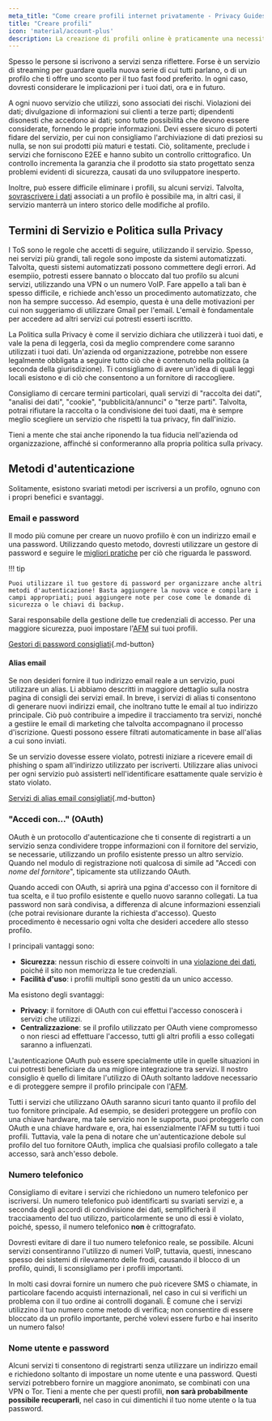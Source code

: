 ```yaml
---
meta_title: "Come creare profili internet privatamente - Privacy Guides"
title: "Creare profili"
icon: 'material/account-plus'
description: La creazione di profili online è praticamente una necessità di Internet, aadotta questi accorgimenti per assicurarti di rimanere privato.
---
```


Spesso le persone si iscrivono a servizi senza riflettere. Forse è un servizio di streaming per guardare quella nuova serie di cui tutti parlano, o di un profilo che ti offre uno sconto per il tuo fast food preferito. In ogni caso, dovresti considerare le implicazioni per i tuoi dati, ora e in futuro.

A ogni nuovo servizio che utilizzi, sono associati dei rischi. Violazioni dei dati; divulgazione di informazioni sui clienti a terze parti; dipendenti disonesti che accedono ai dati; sono tutte possibilità che devono essere considerate, fornendo le proprie informazioni. Devi essere sicuro di poterti fidare del servizio, per cui non consigliamo l'archiviazione di dati preziosi su nulla, se non sui prodotti più maturi e testati. Ciò, solitamente, preclude i servizi che forniscono E2EE e hanno subito un controllo crittografico. Un controllo incrementa la garanzia che il prodotto sia stato progettato senza problemi evidenti di sicurezza, causati da uno sviluppatore inesperto.

Inoltre, può essere difficile eliminare i profili, su alcuni servizi. Talvolta, [sovrascrivere i dati](account-deletion.md#overwriting-account-information) associati a un profilo è possibile ma, in altri casi, il servizio manterrà un intero storico delle modifiche al profilo.

## Termini di Servizio e Politica sulla Privacy

I ToS sono le regole che accetti di seguire, utilizzando il servizio. Spesso, nei servizi più grandi, tali regole sono imposte da sistemi automatizzati. Talvolta, questi sistemi automatizzati possono commettere degli errori. Ad esempiio, potresti essere bannato o bloccato dal tuo profilo su alcuni servizi, utilizzando una VPN o un numero VoIP. Fare appello a tali ban è spesso difficile, e richiede anch'esso un procedimento automatizzato, che non ha sempre successo. Ad esempio, questa è una delle motivazioni per cui non suggeriamo di utilizzare Gmail per l'email. L'email è fondamentale per accedere ad altri servizi cui potresti esserti iscritto.

La Politica sulla Privacy è come il servizio dichiara che utilizzerà i tuoi dati, e vale la pena di leggerla, così da meglio comprendere come saranno utilizzati i tuoi dati. Un'azienda od organizzazione, potrebbe non essere legalmente obbligata a seguire tutto ciò che è contenuto nella politica (a seconda della giurisdizione). Ti consigliamo di avere un'idea di quali leggi locali esistono e di ciò che consentono a un fornitore di raccogliere.

Consigliamo di cercare termini particolari, quali servizi di "raccolta dei dati", "analisi dei dati", "cookie", "pubblicità/annunci" o "terze parti". Talvolta, potrai rifiutare la raccolta o la condivisione dei tuoi daati, ma è sempre meglio scegliere un servizio che rispetti la tua privacy, fin dall'inizio.

Tieni a mente che stai anche riponendo la tua fiducia nell'azienda od organizzazione, affinché si conformeranno alla propria politica sulla privacy.

## Metodi d'autenticazione

Solitamente, esistono svariati metodi per iscriversi a un profilo, ognuno con i propri benefici e svantaggi.

### Email e password

Il modo più comune per creare un nuovo profiilo è con un indirizzo email e una password. Utilizzando questo metodo, dovresti utilizzare un gestore di password e seguire le [migliori pratiche](passwords-overview.md) per ciò che riguarda le password.

!!! tip

    Puoi utilizzare il tuo gestore di password per organizzare anche altri metodi d'autenticazione! Basta aggiungere la nuova voce e compilare i campi appropriati; puoi aggiungere note per cose come le domande di sicurezza o le chiavi di backup.

Sarai responsabile della gestione delle tue credenziali di accesso. Per una maggiore sicurezza, puoi impostare l'[AFM](multi-factor-authentication.md) sui tuoi profili.

[Gestori di password consigliati](../passwords.md ""){.md-button}

#### Alias email

Se non desideri fornire il tuo indirizzo email reale a un servizio, puoi utilizzare un alias. Li abbiamo descritti in maggiore dettaglio sulla nostra pagina di consigli dei servizi email. In breve, i servizi di alias ti consentono di generare nuovi indirizzi email, che inoltrano tutte le email al tuo indirizzo principale. Ciò può contribuire a impedire il tracciamento tra servizi, nonché a gestiire le email di marketing che talvolta accompagnano il processo d'iscrizione. Questi possono essere filtrati automaticamente in base all'alias a cui sono inviati.

Se un servizio dovesse essere violato, potresti iniziare a ricevere email di phishing o spam all'indirizzo utilizzato per iscriverti. Utilizzare alias univoci per ogni servizio può assisterti nell'identificare esattamente quale servizio è stato violato.

[Servizi di alias email consigliati](../email.md#email-aliasing-services ""){.md-button}

### "Accedi con..." (OAuth)

OAuth è un protocollo d'autenticazione che ti consente di registrarti a un servizio senza condividere troppe informazioni con il fornitore del servizio, se necessarie, utilizzando un profilo esistente presso un altro servizio. Quando nel modulo di registrazione noti qualcosa di simile ad "Accedi con *nome del fornitore*", tipicamente sta utilizzando OAuth.

Quando accedi con OAuth, si aprirà una pgina d'accesso con il fornitore di tua scelta, e il tuo profilo esistente e quello nuovo saranno collegati. La tua password non sarà condivisa, a differenza di alcune informazioni essenziali (che potrai revisionare durante la richiesta d'accesso). Questo procedimento è necessario ogni volta che desideri accedere allo stesso profilo.

I principali vantaggi sono:

- **Sicurezza**: nessun rischio di essere coinvolti in una [violazione dei dati](https://en.wikipedia.org/wiki/Data_breach), poiché il sito non memorizza le tue credenziali.
- **Facilità d'uso**: i profili multipli sono gestiti da un unico accesso.

Ma esistono degli svantaggi:

- **Privacy**: il fornitore di OAuth con cui effettui l'accesso conoscerà i servizi che utilizzi.
- **Centralizzazione**: se il profilo utilizzato per OAuth viene compromesso o non riesci ad effettuare l'accesso, tutti gli altri profili a esso collegati saranno a influenzati.

L'autenticazione OAuth può essere specialmente utile in quelle situazioni in cui potresti beneficiare da una migliore integrazione tra servizi. Il nostro consiglio è quello di limitare l'utilizzo di OAuth soltanto laddove necessario e di proteggere sempre il profilo principale con l'[AFM](multi-factor-authentication.md).

Tutti i servizi che utilizzano OAuth saranno sicuri tanto quanto il profilo del tuo fornitore principale. Ad esempio, se desideri proteggere un profilo con una chiave hardware, ma tale servizio non le supporta, puoi proteggerlo con OAuth e una chiave hardware e, ora, hai essenzialmente l'AFM su tutti i tuoi profili. Tuttavia, vale la pena di notare che un'autenticazione debole sul profilo del tuo fornitore OAuth, implica che qualsiasi profilo collegato a tale accesso, sarà anch'esso debole.

### Numero telefonico

Consigliamo di evitare i servizi che richiedono un numero telefonico per iscriversi. Un numero telefonico può identificarti su svariati servizi e, a seconda degli accordi di condivisione dei dati, semplificherà il tracciaamento del tuo utilizzo, particolarmente se uno di essi è violato, poiché, spesso, il numero telefonico **non** è crittografato.

Dovresti evitare di dare il tuo numero telefonico reale, se possibile. Alcuni servizi consentiranno l'utilizzo di numeri VoIP, tuttavia, questi, innescano spesso dei sistemi di rilevamento delle frodi, causando il blocco di un profilo, quindi, li sconsigliamo per i profili importanti.

In molti casi dovrai fornire un numero che può ricevere SMS o chiamate, in particolare facendo acquisti internazionali, nel caso in cui si verifichi un problema con il tuo ordine ai controlli doganali. È comune che i servizi utilizzino il tuo numero come metodo di verifica; non consentire di essere bloccato da un profilo importante, perché volevi essere furbo e hai inserito un numero falso!

### Nome utente e password

Alcuni servizi ti consentono di registrarti senza utilizzare un indirizzo email e richiedono soltanto di impostare un nome utente e una password. Questi servizi potrebbero fornire un maggiore anonimato, se combinati con una VPN o Tor. Tieni a mente che per questi profili, **non sarà probabilmente possibile recuperarli**, nel caso in cui dimentichi il tuo nome utente o la tua password.
